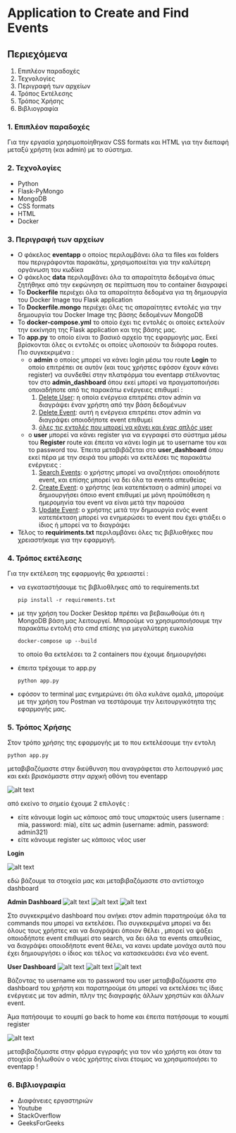 # Application to Create and Find Events

## Περιεχόμενα 
1. Επιπλέον παραδοχές
2. Τεχνολογίες
3. Περιγραφή των αρχείων
4. Τρόπος Εκτέλεσης
5. Τρόπος Χρήσης 
6. Βιβλιογραφία

### 1. Επιπλέον παραδοχές
Για την εργασία χρησιμοποίηθηκαν CSS formats και HTML για την διεπαφή μεταξύ χρήστη (και admin) με το σύστημα. 

### 2. Τεχνολογίες 
- Python
- Flask-PyMongo
- MongoDB
- CSS formats
- HTML
- Docker

### 3. Περιγραφή των αρχείων 
- Ο φάκελος **eventapp** ο οποίος περιλαμβάνει όλα τα files και folders που περιγράφονται παρακάτω, χρησιμοποιείται για την καλύτερη οργάνωση του κωδίκα
- Ο φάκελος **data** περιλαμβάνει όλα τα απαραίτητα δεδομένα όπως ζητήθηκε από την εκφώνηση σε περίπτωση που το container διαγραφεί
- Το **Dockerfile** περιέχει όλα τα απαραίτητα δεδομένα για τη δημιουργία του Docker Image του Flask application
- Το **Dockerfile.mongo** περιέχει όλες τις απαραίτητες εντολές για την δημιουργία του Docker Image της βάσης δεδομένων MongoDB
- Το **docker-compose.yml** το οποίο έχει τις εντολές οι οποίες εκτελούν την εκκίνηση της Flask application και της βάσης μας.
- Το **app.py** το οποίο είναι το βασικό αρχείο της εφαρμογής μας. Εκεί βρίσκονται όλες οι εντολές οι οποίες υλοποιούν τα διάφορα routes. Πιο συγκεκριμένα :
    * o **admin** ο οποίος μπορεί να κάνει login μέσω του route **Login** το οποίο επιτρέπει σε αυτόν (και τους χρήστες εφόσον έχουν κάνει register) να συνδεθεί στην πλατφόρμα του eventapp στέλνοντας τον στο **admin_dashboard** όπου εκεί μπορεί να πραγματοποιήσει οποιαδήποτε από τις παρακάτω ενέργειες επιθυμεί : 
        1. <ins>Delete User</ins>: η οποία ενέργεια επιτρέπει στον admin να διαγράψει έναν χρήστη από την βάση δεδομένων
        2. <ins>Delete Event</ins>: αυτή η ενέργεια επιτρέπει στον admin να διαγράψει οποιοδήποτε event επιθυμεί
        3. <ins>όλες τις εντολές που μπορεί να κάνει και ένας απλός user</ins>
    * ο **user** μπορεί να κάνει register για να εγγραφεί στο σύστημα μέσω του **Register** route και έπειτα να κάνει login με το username του και το password του. Έπειτα μεταβιβάζεται στο **user_dashboard** όπου εκεί πέρα με την σειρά του μπορέι να εκτελέσει τις παρακάτω ενέργειες :
        1. <ins>Search Events</ins>: ο χρήστης μπορεί να αναζητήσει οποιοδήποτε event, και επίσης μπορεί να δει όλα τα events απευθείας 
        2. <ins>Create Event</ins>: ο χρήστης (και κατεπέκταση ο admin) μπορεί να δημιουργήσει όποιο event επιθυμεί με μόνη προϋπόθεση η ημερομηνία του event να είναι μετά την παρούσα
        3. <ins>Update Event</ins>: ο χρήστης μετά την δημιουργία ενός event κατεπέκταση μπορεί να ενημερώσει το event που έχει φτιάξει ο ίδιος ή μπορεί να το διαγράψει 
- Τέλος το **requiriments.txt** περιλαμβάνει όλες τις βιβλιοθήκες που χρειαστήκαμε για την εφαρμογή.

### 4. Τρόπος εκτέλεσης
Για την εκτέλεση της εφαρμογής θα χρειαστεί : 
- να εγκαταστήσουμε τις βιβλιοθληκες από το requirements.txt 
  ```
  pip install -r requirements.txt
  ```

- με την χρήση του Docker Desktop πρέπει να βεβαιωθούμε ότι η MongoDB βάση μας λειτουργεί. Μπορούμε να χρησιμοποιήσουμε την παρακάτω εντολή στο cmd επίσης για μεγαλύτερη ευκολία
  ```
  docker-compose up --build
  ```

  το οποίο θα εκτελέσει τα 2 containers που έχουμε δημιουργήσει 

- έπειτα τρέχουμε το app.py
  ```
  python app.py
  ```

- εφόσον το terminal μας ενημερώνει ότι όλα κυλάνε ομαλά, μπορούμε με την χρήση του Postman να τεστάρουμε την λειτουργικότητα της εφαρμογής μας.

### 5. Τρόπος Χρήσης
Στον τρόπο χρήσης της εφαρμογής με το που εκτελέσουμε την εντολη 
```
python app.py
```
μεταβιβαζόμαστε στην διεύθυνση που αναγράφεται στο λειτουργικό μας και εκέι βρισκόμαστε στην αρχική οθόνη του eventapp

![alt text](screenshots/image.png)

από εκείνο το σημείο έχουμε 2 επιλογές : 
* είτε κάνουμε login ως κάποιος από τους υπαρκτούς users (username : mia, password: mia), είτε ως admin (username: admin, password: admin321)
* είτε κάνουμε register ως κάποιος νέος user 

**Login**

![alt text](screenshots/image-1.png)

εδώ βάζουμε τα στοιχεία μας και μεταβιβαζόμαστε στο αντίστοιχο dashboard

**Admin Dashboard**
![alt text](screenshots/image-2.png)
![alt text](screenshots/image-4.png)
![alt text](screenshots/image-5.png)

Στο συγκεκριμένο dashboard που ανήκει στον admin παρατηρούμε όλα τα commands που μπορεί να εκτελέσει. Πιο συγκεκριμένα μπορεί να δει όλους τους χρήστες και να διαγράψει όποιον θέλει , μπορεί να ψάξει οποιοδήποτε event επιθυμεί στο search, να δει όλα τα events απευθείας, να διαγράψει οποιοδήποτε event θέλει, να κανει update μονάχα αυτά που έχει δημιουργήσει ο ίδιος και τέλος να κατασκευάσει ένα νέο event. 

**User Dashboard**
![alt text](screenshots/image-6.png)
![alt text](screenshots/image-7.png)
![alt text](screenshots/image-8.png)

Βάζοντας το username και το password του user μεταβιβαζόμαστε στο dashboard του χρήστη και παρατηρούμε ότι μπορεί να εκτελέσει τις ίδιες ενέργειες με τον admin, πλην της διαγραφής άλλων χρηστών και άλλων event. 

Άμα πατήσουμε το κουμπί go back to home και έπειτα πατήσουμε το κουμπί register

![alt text](screenshots/image-9.png)

μεταβιβαζόμαστε στην φόρμα εγγραφής για τον νέο χρήστη και όταν τα στοιχεία δηλωθούν ο νεός χρήστης είναι έτοιμος να χρησιμοποιήσει το eventapp !
### 6. Βιβλιογραφία 
- Διαφάνειες εργαστηριών
- Youtube 
- StackOverflow
- GeeksForGeeks


